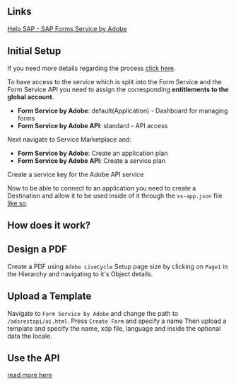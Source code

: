 ## Links
[Help SAP - SAP Forms Service by Adobe](https://help.sap.com/docs/forms-service-by-adobe/sap-forms-service-cf/sap-forms-service-by-adobe)

## Initial Setup
If you need more details regarding the process [click here](https://help.sap.com/docs/forms-service-by-adobe/sap-forms-service-cf/getting-started).

To have access to the service which is split into the Form Service and the Form Service API you need to assign the corresponding **entitlements to the global account**.
- **Form Service by Adobe**: default(Application) - Dashboard for managing forms
- **Form Service by Adobe API**: standard - API access

Next navigate to Service Marketplace and:
- **Form Service by Adobe**: Create an application plan
- **Form Service by Adobe API**: Create a service plan

Create a service key for the Adobe API service

Now to be able to connect to an application you need to create a Destination and allow it to be used inside of it through the `xs-app.json` file [like so](https://help.sap.com/docs/forms-service-by-adobe/sap-forms-service-cf/integrate-rest-api-via-destination-service).
## How does it work?

## Design a PDF
Create a PDF using `Adobe LiveCycle` 
Setup page size by clicking on `Page1` in the Hierarchy and navigating to it's Object details.

## Upload a Template
Navigate to `Form Service by Adobe` and change the path to `/adsrestapi/ui.html`.
Press `Create Form` and specify a name
Then upload a template and specify the name, xdp file, language and inside the optional data the locale.

## Use the API
[read more here](https://help.sap.com/docs/forms-service-by-adobe/sap-forms-service-cf/integrate-rest-api-via-destination-service)